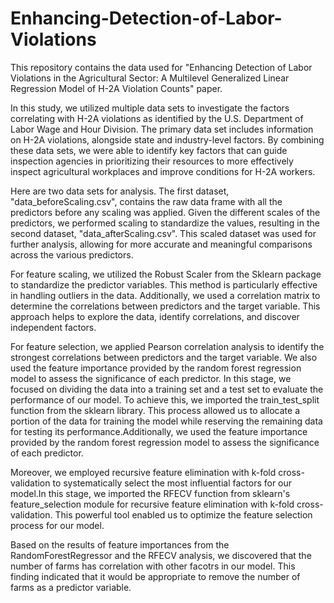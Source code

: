 # Enhancing-Detection-of-Labor-Violations
This repository contains the data used for "Enhancing Detection of Labor Violations in the Agricultural Sector: A Multilevel Generalized Linear Regression Model of H-2A Violation Counts" paper.

In this study, we utilized multiple data sets to investigate the factors correlating with H-2A violations as identified by the U.S. Department of Labor Wage and Hour Division. The primary data set includes information on H-2A violations, alongside state and industry-level factors. By combining these data sets, we were able to identify key factors that can guide inspection agencies in prioritizing their resources to more effectively inspect agricultural workplaces and improve conditions for H-2A workers.

Here are two data sets for analysis. The first dataset, "data_beforeScaling.csv", contains the raw data frame with all the predictors before any scaling was applied. Given the different scales of the predictors, we performed scaling to standardize the values, resulting in the second dataset, "data_afterScaling.csv". This scaled dataset was used for further analysis, allowing for more accurate and meaningful comparisons across the various predictors.

For feature scaling, we utilized the Robust Scaler from the Sklearn package to standardize the predictor variables. This method is particularly effective in handling outliers in the data. Additionally, we used a correlation matrix to determine the correlations between predictors and the target variable. This approach helps to explore the data, identify correlations, and discover independent factors.

For feature selection, we applied Pearson correlation analysis to identify the strongest correlations between predictors and the target variable. We also used the feature importance provided by the random forest regression model to assess the significance of each predictor. In this stage, we focused on dividing the data into a training set and a test set to evaluate the performance of our model. To achieve this, we imported the train_test_split function from the sklearn library. This process allowed us to allocate a portion of the data for training the model while reserving the remaining data for testing its performance.Additionally, we used the feature importance provided by the random forest regression model to assess the significance of each predictor. 

Moreover, we employed recursive feature elimination with k-fold cross-validation to systematically select the most influential factors for our model.In this stage, we imported the RFECV function from sklearn's feature_selection module for recursive feature elimination with k-fold cross-validation. This powerful tool enabled us to optimize the feature selection process for our model.

Based on the results of feature importances from the RandomForestRegressor and the RFECV analysis, we discovered that the number of farms has correlation with other facotrs in our model. This finding indicated that it would be appropriate to remove the number of farms as a predictor variable.
